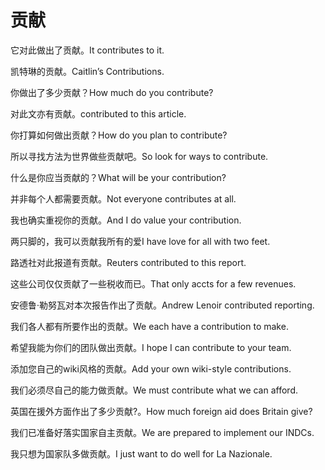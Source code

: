 # 贡献

<p><span class="chinese">它对此做出了贡献。</span><span class="english">It contributes to it.</span></p>

<p><span class="chinese">凯特琳的贡献。</span><span class="english">Caitlin’s Contributions.</span></p>

<p><span class="chinese">你做出了多少贡献？</span><span class="english">How much do you contribute?</span></p>

<p><span class="chinese">对此文亦有贡献。</span><span class="english">contributed to this article.</span></p>

<p><span class="chinese">你打算如何做出贡献？</span><span class="english">How do you plan to contribute?</span></p>

<p><span class="chinese">所以寻找方法为世界做些贡献吧。</span><span class="english">So look for ways to contribute.</span></p>

<p><span class="chinese">什么是你应当贡献的？</span><span class="english">What will be your contribution?</span></p>

<p><span class="chinese">并非每个人都需要贡献。</span><span class="english">Not everyone contributes at all.</span></p>

<p><span class="chinese">我也确实重视你的贡献。</span><span class="english">And I do value your contribution.</span></p>

<p><span class="chinese">两只脚的，我可以贡献我所有的爱</span><span class="english">I have love for all with two feet.</span></p>

<p><span class="chinese">路透社对此报道有贡献。</span><span class="english">Reuters contributed to this report.</span></p>

<p><span class="chinese">这些公司仅仅贡献了一些税收而已。</span><span class="english">That only accts for a few revenues.</span></p>

<p><span class="chinese">安德鲁·勒努瓦对本次报告作出了贡献。</span><span class="english">Andrew Lenoir contributed reporting.</span></p>

<p><span class="chinese">我们各人都有所要作出的贡献。</span><span class="english">We each have a contribution to make.</span></p>

<p><span class="chinese">希望我能为你们的团队做出贡献。</span><span class="english">I hope I can contribute to your team.</span></p>

<p><span class="chinese">添加您自己的wiki风格的贡献。</span><span class="english">Add your own wiki-style contributions.</span></p>

<p><span class="chinese">我们必须尽自己的能力做贡献。</span><span class="english">We must contribute what we can afford.</span></p>

<p><span class="chinese">英国在援外方面作出了多少贡献?。</span><span class="english">How much foreign aid does Britain give?</span></p>

<p><span class="chinese">我们已准备好落实国家自主贡献。</span><span class="english">We are prepared to implement our INDCs.</span></p>

<p><span class="chinese">我只想为国家队多做贡献。</span><span class="english">I just want to do well for La Nazionale.</span></p>

